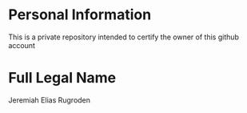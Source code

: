 # Personal Information
This is a private repository intended to certify the owner of this github account

# Full Legal Name
Jeremiah Elias Rugroden

